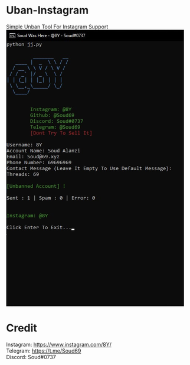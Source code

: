 # Uban-Instagram
Simple Unban Tool For Instagram Support<br>
![alt text](https://github.com/Soud69/Uban-Instagram/blob/main/image.jpg?raw=true)
# Credit

Instagram: https://www.instagram.com/8Y/ <br>
Telegram: https://t.me/Soud69 <br>
Discord: Soud#0737
